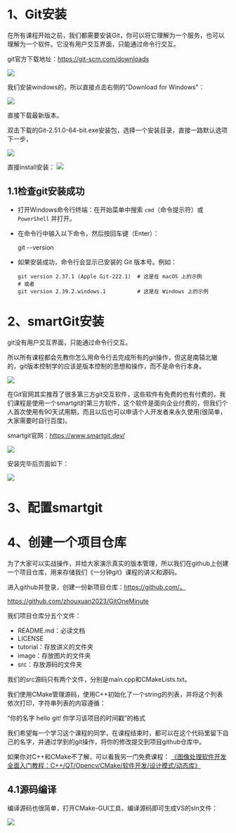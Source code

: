 # 1、Git安装

在所有课程开始之前，我们都需要安装Git，你可以将它理解为一个服务，也可以理解为一个软件。它没有用户交互界面，只能通过命令行交互。

git官方下载地址：https://git-scm.com/downloads

![](./../image/2.png)

我们安装windows的，所以直接点击右侧的"Download for Windows"：

![](./../image/4.png)

直接下载最新版本。

双击下载的Git-2.51.0-64-bit.exe安装包，选择一个安装目录，直接一路默认选项下一步，

![](./../image/9.png)

直接install安装：
![](./../image/5.png)

## 1.1检查git安装成功

- 打开Windows命令行终端：在开始菜单中搜索 `cmd`（命令提示符）或 `PowerShell` 并打开。

- 在命令行中输入以下命令，然后按回车键（Enter）：

  git --version

- 如果安装成功，命令行会显示已安装的 Git 版本号。例如：

  ```
  git version 2.37.1 (Apple Git-222.1)  # 这是在 macOS 上的示例
  # 或者
  git version 2.39.2.windows.1          # 这是在 Windows 上的示例
  ```

  

# 2、smartGit安装

git没有用户交互界面，只能通过命令行交互。

所以所有课程都会先教你怎么用命令行去完成所有的git操作，但这是南辕北辙的，git版本控制学的应该是版本控制的思想和操作，而不是命令行本身。

![](./../image/6.png)

在Git官网其实推荐了很多第三方git交互软件，这些软件有免费的也有付费的，我们课程是使用一个smartgit的第三方软件，这个软件是面向企业付费的，但我们个人首次使用有90天试用期，而且以后也可以申请个人开发者来永久使用(很简单，大家需要时自行百度)。

smartgit官网：https://www.smartgit.dev/

![](./../image/7.png)

安装完毕后页面如下：

![](./../image/8.png)

# 3、配置smartgit

### 





# 4、创建一个项目仓库

为了大家可以实战操作，并给大家演示真实的版本管理，所以我们在github上创建一个项目仓库，用来存储我们《一分钟git》课程的讲义和源码。

进入github并登录，创建一份新项目仓库：https://github.com/。

https://github.com/zhouxuan2023/GitOneMinute

我们项目仓库分五个文件：

- README.md：必读文档
- LICENSE
- tutorial：存放讲义的文件夹
- image：存放图片的文件夹
- src：存放源码的文件夹

我们的src源码只有两个文件，分别是main.cpp和CMakeLists.txt。

我们使用CMake管理源码，使用C++初始化了一个string的列表，并将这个列表依次打印，字符串列表的内容遵循：

“你的名字 hello git! 你学习该项目的时间戳”的格式

我们希望每一个学习这个课程的同学，在课程结束时，都可以在这个代码里留下自己的名字，并通过学到的git操作，将你的修改提交到项目github仓库中。

如果你对C++和CMake不了解，可以看我另一门免费课程：
[《](https://www.bilibili.com/video/BV1YG411e7D5)[图像处理软件开发全面入门教程：](https://www.bilibili.com/video/BV1YG411e7D5)[C++/QT/](https://www.bilibili.com/video/BV1YG411e7D5)[Opencv](https://www.bilibili.com/video/BV1YG411e7D5)[/](https://www.bilibili.com/video/BV1YG411e7D5)[CMake](https://www.bilibili.com/video/BV1YG411e7D5)[/](https://www.bilibili.com/video/BV1YG411e7D5)[软件开发](https://www.bilibili.com/video/BV1YG411e7D5)[/](https://www.bilibili.com/video/BV1YG411e7D5)[设计模式](https://www.bilibili.com/video/BV1YG411e7D5)[/](https://www.bilibili.com/video/BV1YG411e7D5)[动态库](https://www.bilibili.com/video/BV1YG411e7D5)[》](https://www.bilibili.com/video/BV1YG411e7D5)

## 4.1源码编译

编译源码也很简单，打开CMake-GUI工具，编译源码即可生成VS的sln文件：

![](./../image/12.png)

























